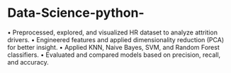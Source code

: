 # Data-Science-python-
• Preprocessed, explored, and visualized HR dataset to analyze attrition drivers.  • Engineered features and applied dimensionality reduction (PCA) for better insight.  • Applied KNN, Naive Bayes, SVM, and Random Forest classifiers.  • Evaluated and compared models based on precision, recall, and accuracy. 

